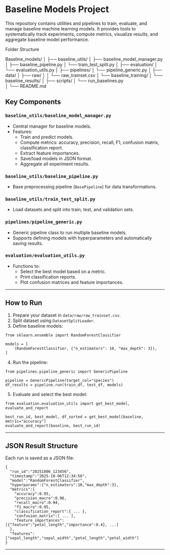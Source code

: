 
# Baseline Models Project

This repository contains utilities and pipelines to train, evaluate, and manage baseline machine learning models. It provides tools to systematically track experiments, compute metrics, visualize results, and aggregate baseline model performance.

Folder Structure

Baseline_models/
│
├── baseline_utils/
│   ├── baseline_model_manager.py
│   ├── baseline_pipeline.py
│   └── train_test_split.py
│
├── evaluation/
│   └── evaluation_utils.py
│
├── pipelines/
│   └── pipeline_generic.py
│
├── data/
│   ├── raw/
│   │   └── raw_trainset.csv
│   └── baseline_training/
│       └── baseline_results/
│
├── scripts/
│   └── run_baselines.py          
│
└── README.md


## Key Components

### `baseline_utils/baseline_model_manager.py`

* Central manager for baseline models.
* Features:
  * Train and predict models.
  * Compute metrics: accuracy, precision, recall, F1, confusion matrix, classification report.
  * Extract feature importances.
  * Save/load models in JSON format.
  * Aggregate all experiment results.

### `baseline_utils/baseline_pipeline.py`

* Base preprocessing pipeline (`BasePipeline`) for data transformations.

### `baseline_utils/train_test_split.py`

* Load datasets and split into train, test, and validation sets.

### `pipelines/pipeline_generic.py`

* Generic pipeline class to run multiple baseline models.
* Supports defining models with hyperparameters and automatically saving results.

### `evaluation/evaluation_utils.py`

* Functions to:
  * Select the best model based on a metric.
  * Print classification reports.
  * Plot confusion matrices and feature importances.

---

## How to Run

1. Prepare your dataset in `data/raw/raw_trainset.csv`.
2. Split dataset using `DatasetSplitLoader`.
3. Define baseline models:

<pre class="overflow-visible!" data-start="2386" data-end="2533"><div class="contain-inline-size rounded-2xl relative bg-token-sidebar-surface-primary"><div class="sticky top-9"><div class="absolute end-0 bottom-0 flex h-9 items-center pe-2"><div class="bg-token-bg-elevated-secondary text-token-text-secondary flex items-center gap-4 rounded-sm px-2 font-sans text-xs"></div></div></div><div class="overflow-y-auto p-4" dir="ltr"><code class="whitespace-pre! language-python"><span><span>from</span><span> sklearn.ensemble </span><span>import</span><span> RandomForestClassifier

models = [
    (RandomForestClassifier, {</span><span>"n_estimators"</span><span>: </span><span>10</span><span>, </span><span>"max_depth"</span><span>: </span><span>3</span><span>}),
]
</span></span></code></div></div></pre>

4. Run the pipeline:

<pre class="overflow-visible!" data-start="2557" data-end="2728"><div class="contain-inline-size rounded-2xl relative bg-token-sidebar-surface-primary"><div class="sticky top-9"><div class="absolute end-0 bottom-0 flex h-9 items-center pe-2"><div class="bg-token-bg-elevated-secondary text-token-text-secondary flex items-center gap-4 rounded-sm px-2 font-sans text-xs"></div></div></div><div class="overflow-y-auto p-4" dir="ltr"><code class="whitespace-pre! language-python"><span><span>from</span><span> pipelines.pipeline_generic </span><span>import</span><span> GenericPipeline

pipeline = GenericPipeline(target_col=</span><span>"species"</span><span>)
df_results = pipeline.run(train_df, test_df, models)
</span></span></code></div></div></pre>

5. Evaluate and select the best model:

<pre class="overflow-visible!" data-start="2770" data-end="2984"><div class="contain-inline-size rounded-2xl relative bg-token-sidebar-surface-primary"><div class="sticky top-9"><div class="absolute end-0 bottom-0 flex h-9 items-center pe-2"><div class="bg-token-bg-elevated-secondary text-token-text-secondary flex items-center gap-4 rounded-sm px-2 font-sans text-xs"></div></div></div><div class="overflow-y-auto p-4" dir="ltr"><code class="whitespace-pre! language-python"><span><span>from</span><span> evaluation.evaluation_utils </span><span>import</span><span> get_best_model, evaluate_and_report

best_run_id, best_model, df_sorted = get_best_model(baseline, metric=</span><span>"accuracy"</span><span>)
evaluate_and_report(baseline, best_run_id)
</span></span></code></div></div></pre>

---

## JSON Result Structure

Each run is saved as a JSON file:

<pre class="overflow-visible!" data-start="3052" data-end="3576"><div class="contain-inline-size rounded-2xl relative bg-token-sidebar-surface-primary"><div class="sticky top-9"><div class="absolute end-0 bottom-0 flex h-9 items-center pe-2"><div class="bg-token-bg-elevated-secondary text-token-text-secondary flex items-center gap-4 rounded-sm px-2 font-sans text-xs"></div></div></div><div class="overflow-y-auto p-4" dir="ltr"><code class="whitespace-pre! language-json"><span><span>{</span><span>
  </span><span>"run_id"</span><span>:</span><span></span><span>"20251006_123456"</span><span>,</span><span>
  </span><span>"timestamp"</span><span>:</span><span></span><span>"2025-10-06T12:34:56"</span><span>,</span><span>
  </span><span>"model"</span><span>:</span><span></span><span>"RandomForestClassifier"</span><span>,</span><span>
  </span><span>"hyperparams"</span><span>:</span><span></span><span>{</span><span>"n_estimators"</span><span>:</span><span></span><span>10</span><span>,</span><span></span><span>"max_depth"</span><span>:</span><span></span><span>3</span><span>}</span><span>,</span><span>
  </span><span>"metrics"</span><span>:</span><span></span><span>{</span><span>
    </span><span>"accuracy"</span><span>:</span><span></span><span>0.95</span><span>,</span><span>
    </span><span>"precision_macro"</span><span>:</span><span></span><span>0.96</span><span>,</span><span>
    </span><span>"recall_macro"</span><span>:</span><span></span><span>0.94</span><span>,</span><span>
    </span><span>"f1_macro"</span><span>:</span><span></span><span>0.95</span><span>,</span><span>
    </span><span>"classification_report"</span><span>:</span><span></span><span>{</span><span> ... </span><span>}</span><span>,</span><span>
    </span><span>"confusion_matrix"</span><span>:</span><span></span><span>[</span><span> ... </span><span>]</span><span>,</span><span>
    </span><span>"feature_importances"</span><span>:</span><span></span><span>[</span><span>{</span><span>"feature"</span><span>:</span><span></span><span>"petal_length"</span><span>,</span><span></span><span>"importance"</span><span>:</span><span></span><span>0.4</span><span>}</span><span>,</span><span> ...</span><span>]</span><span>
  </span><span>}</span><span>,</span><span>
  </span><span>"features"</span><span>:</span><span></span><span>[</span><span>"sepal_length"</span><span>,</span><span></span><span>"sepal_width"</span><span>,</span><span></span><span>"petal_length"</span><span>,</span><span></span><span>"petal_width"</span><span>]</span><span>
</span><span>}</span><span>
</span></span></code></div></div></pre>

---
